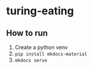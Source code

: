 # turing-eating


## How to run

1. Create a python venv
2. `pip install mkdocs-material`
3. `mkdocs serve`